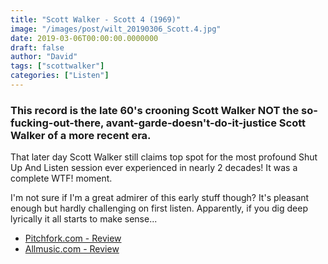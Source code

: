 ```yaml
---
title: "Scott Walker - Scott 4 (1969)"
image: "/images/post/wilt_20190306_Scott.4.jpg"
date: 2019-03-06T00:00:00.0000000
draft: false
author: "David"
tags: ["scottwalker"]
categories: ["Listen"]
---
```

### This record is the late 60's crooning Scott Walker NOT the so-fucking-out-there, avant-garde-doesn't-do-it-justice Scott Walker of a more recent era.

 That later day Scott Walker still claims top spot for the most profound Shut Up And Listen session ever experienced in nearly 2 decades! It was a complete WTF! moment.

 I'm not sure if I'm a great admirer of this early stuff though? It's pleasant enough but hardly challenging on first listen. Apparently, if you dig deep lyrically it all starts to make sense...

-  [Pitchfork.com - Review](https://pitchfork.com/reviews/albums/18088-scott-walker-scott-walker-the-collection-1967-1970/)
-  [Allmusic.com - Review](https://www.allmusic.com/album/scott-4-mw0000468113)